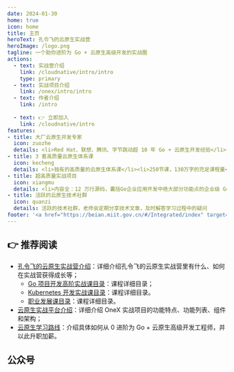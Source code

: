 ```yaml
---
date: 2024-01-30
home: true
icon: home
title: 主页
heroText: 孔令飞的云原生实战营
heroImage: /logo.png
tagline: 一个助你进阶为 Go + 云原生高级开发的实战圈
actions:
  - text: 实战营介绍
    link: /cloudnative/intro/intro
    type: primary
  - text: 实战项目介绍
    link: /onex/intro/intro
  - text: 作者介绍
    link: /intro
    
  - text: 👉 立即加入
    link: /cloudnative/intro
features:
- title: 大厂云原生开发专家
  icon: zuozhe
  details: <li>Red Hat、联想、腾讯、字节跳动超 10 年 Go + 云原生开发经验</li><li>2 本书，4 套网课的技术课程写作经验</li><li>中国移动通信联合会专家级讲师</li><li>2023 年机械工业出版社新锐作者</li><li>多个国内外知名产品设计和开发经验</li><li>一个为写课敢于放弃头发的人</li>
- title: 3 套高质量云原生体系课
  icon: kecheng
  details: <li>独有的高质量的云原生体系课</li><li>250节课，130万字的充足课程量</li><li>Kubernetes 核心源码剖析</li><li>大量的实战案例和源码</li><li>职业发展辅导 + 面试辅导</li><li>不定期的视频直播分享</li><li>免费的 B 站视频课程</li>
- title: 超高质量实战项目
  icon: xiangmu
  details: <li>内容全：12 万行源码，囊括Go企业应用开发中绝大部分功能点的企业级 Go 项目</li><li>质量高：项目代码规范、质量高、功能全、易扩展</li><li>模式全：命令式+声明式编程范式等</li><li>架构先进：微型 Kubernetes 架构</li><li>项目持续迭代：项目功能、质量会持续不断迭代</li><li>课程持续更新：项目配套的实战营课程，会不断更新、加餐</li>
- title: 活跃的云原生技术社群
  icon: quanzi
  details: 活跃的技术社群，老师会定期分享技术文章，及时解答学习过程中的疑问
footer: '<a href="https://beian.miit.gov.cn/#/Integrated/index" target="_blank">备案号: 沪ICP备2022029946号-2</a >'
---
```


## 👉 推荐阅读 

- [孔令飞的云原生实战营介绍](/cloudnative/intro/intro)：详细介绍孔令飞的云原生实战营里有什么、如何在实战营获得成长等；
    - [Go 项目开发高阶实战课目录](/cloudnative/catalog/go)：课程详细目录；
    - [Kubernetes 开发实战课目录](/cloudnative/catalog/kubernetes)：课程详细目录。
    - [职业发展课目录](/cloudnative/catalog/career)：课程详细目录。
- [云原生实战平台介绍](/onex/intro/intro)：详细介绍 OneX 实战项目的功能特点、功能列表、组件和架构；
- [云原生学习路线](/learn/roadmap)：介绍具体如何从 0 进阶为 Go + 云原生高级开发工程师，并以此升职加薪。

## 公众号

